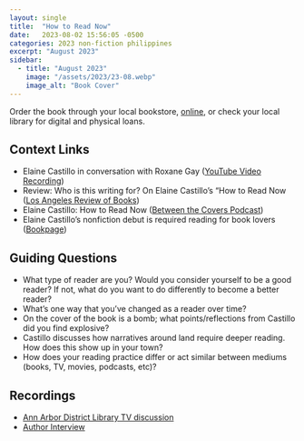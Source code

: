 ```yaml
---
layout: single
title:  "How to Read Now"
date:   2023-08-02 15:56:05 -0500
categories: 2023 non-fiction philippines
excerpt: "August 2023"
sidebar:
  - title: "August 2023"
    image: "/assets/2023/23-08.webp"
    image_alt: "Book Cover"
---
```


Order the book through your local bookstore, [online][buy], or check your local library for digital and physical loans. 

## Context Links
- Elaine Castillo in conversation with Roxane Gay ([YouTube Video Recording][youtube])
- Review: Who is this writing for? On Elaine Castillo’s “How to Read Now ([Los Angeles Review of Books][la-books])
- Elaine Castillo: How to Read Now ([Between the Covers Podcast][podcast])
- Elaine Castillo’s nonfiction debut is required reading for book lovers ([Bookpage][bookpage])

## Guiding Questions
- What type of reader are you? Would you consider yourself to be a good reader? If not, what do you want to do differently to become a better reader?
- What’s one way that you’ve changed as a reader over time? 
- On the cover of the book is a bomb; what points/reflections from Castillo did you find explosive? 
- Castillo discusses how narratives around land require deeper reading. How does this show up in your town?
- How does your reading practice differ or act similar between mediums (books, TV, movies, podcasts, etc)?

## Recordings
- [Ann Arbor District Library TV discussion][aadl]
- [Author Interview][author-interview]

[buy]: https://bookshop.org/lists/2023-picks
[youtube]: https://www.youtube.com/watch?v=77yG0ommnjM
[la-books]: https://lareviewofbooks.org/article/who-is-this-writing-for-on-elaine-castillos-how-to-read-now/
[podcast]: https://tinhouse.com/podcast/elaine-castillo-how-to-read-now/
[bookpage]: https://www.bookpage.com/interviews/elaine-castillos-interview-how-to-read-now/
[aadl]: www.youtube.com/@AADL
[author-interview]: https://www.instagram.com/unerasedbc/